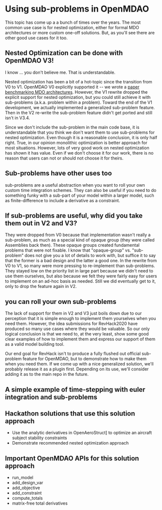 # Using sub-problems in OpenMDAO

This topic has come up a a bunch of times over the years. 
The most common use case is for nested optimization, either for formal 
MDO architectures or more custom one-off solutions. 
But, as you'll see there are other good use cases for it too. 

## Nested Optimization can be done with OpenMDAO V3! 
I know ... you don't believe me.
That is understandable.  

Nested optimization has been a bit of a hot-topic since the transition from V0 to V1. 
OpenMDAO V0 explicitly supported it -- we wrote a [paper benchmarking MDO architectures][9].
However, the V1 rewrite dropped the explicit support for nested optimization, 
but you could still achieve it with sub-problems (a.k.a. problem within a problem). 
Toward the end of the V1 development, we actually implemented a generalized sub-problem feature. 
Then in the V2 re-write the sub-problem feature didn't get ported and still isn't in V3.4. 

Since we don't include the sub-problem in the main code base, it is understandable that you think we don't want them to use sub-problems for nested optimization. 
Even though it is a reasonable conclusion, it is only half right. 
True, in our opinion monolithic optimization is better approach for most situations. 
However, lots of very good work on nested optimization has shown it has value. 
Even if we don't choose it for our work, 
there is no reason that users can not or should not choose it for theirs. 

## Sub-problems have other uses too 
sub-problems are a useful abstraction when you want to roll your own custom time integration schemes. 
They can also be useful if you need to do something funky with a sub-part of your model within a larger model, such as finite-difference to include a derivative as a constraint. 

## If sub-problems are useful, why did you take them out in V2 and V3?  

They were dropped from V0 because that implementation wasn't really a sub-problem, as much as a special kind of opaque group (they were called Assemblies back then). 
These opaque groups created fundamental problems that were not fixable. 
I know that "opaque-group" vs. "sub-problem" does not give you a lot of details to work with, but suffice it to say that the former is a bad design and the latter a good one. 
In the rewrite from V0 to V1, so many were more pressing to re-implement than sub-problems. 
They stayed low on the priority list in large part because we didn't need to use them ourselves, but also because we felt they were fairly easy for users to implement on an ad-hoc basis as needed. 
Still we did eventually get to it, only to drop the feature again in V2. 

## you can roll your own sub-problems

The lack of support for them in V2 and V3 just boils down due to our perception that it is simple enough to implement them yourselves when you need them. 
However, the idea submissions for RevHack2020 have produced so many use cases where they would be valuable. 
So our only logical conclusion is that we need to, at the very least, show some good clear examples of how to implement them and express our support of them as a valid model building tool. 

Our end goal for RevHack isn't to produce a fully flushed out official sub-problem feature for OpenMDAO, but to demonstrate how to make them when you need them. 
If we come up with a nice generalized solution, we'll probably release it as a plugin first. 
Depending on its use, we'll consider adding it as to the main repo in the future. 


## A simple example of time-stepping with euler integration and sub-problems 

## Hackathon solutions that use this solution approach
* Use the analytic derivatives in OpenAeroStruct] to optimize an aircraft subject stability constraints 
* Demonstrate recommended nested optimization approach

## Important OpenMDAO APIs for this solution approach 
* run_model 
* add_design_var 
* add_objective 
* add_constraint 
* compute_totals 
* matrix-free total derivatives

[9]: http://openmdao.org/pubs/Gray_Moore_Hearn_Naylor-_2013_-Benchmarking.pdf
